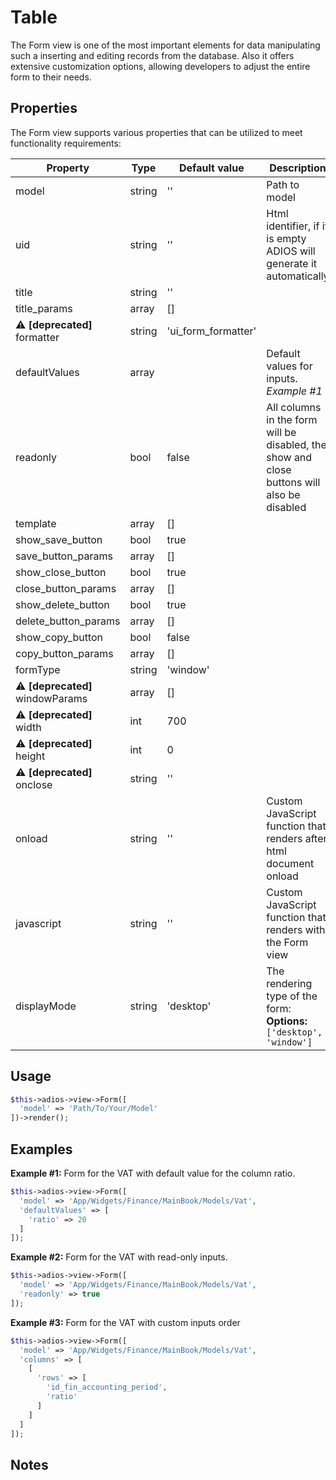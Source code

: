 # Table

The Form view is one of the most important elements for data manipulating such a inserting and editing records from the database. Also it offers extensive customization options, allowing developers to adjust the entire form to their needs.

## Properties

The Form view supports various properties that can be utilized to meet functionality requirements:

| Property                        | Type   | Default value       | Description                                                                                |
| ------------------------------- | ------ | ------------------- | ------------------------------------------------------------------------------------------ |
| model                           | string | ''                  | Path to model                                                                              |
| uid                             | string | ''                  | Html identifier, if it is empty ADIOS will generate it automatically                       |
| title                           | string | ''                  |                                                                                            |
| title_params                    | array  | []                  |                                                                                            |
| ⚠️ **[deprecated]** formatter    | string | 'ui_form_formatter' |                                                                                            |
| defaultValues                   | array  |                     | Default values for inputs. *Example #1*                                                    |
| readonly                        | bool   | false               | All columns in the form will be disabled, the show and close buttons will also be disabled |
| template                        | array  | []                  |                                                                                            |
| show_save_button                | bool   | true                |                                                                                            |
| save_button_params              | array  | []                  |                                                                                            |
| show_close_button               | bool   | true                |                                                                                            |
| close_button_params             | array  | []                  |                                                                                            |
| show_delete_button              | bool   | true                |                                                                                            |
| delete_button_params            | array  | []                  |                                                                                            |
| show_copy_button                | bool   | false               |                                                                                            |
| copy_button_params              | array  | []                  |                                                                                            |
| formType                        | string | 'window'            |                                                                                            |
| ⚠️ **[deprecated]** windowParams | array  | []                  |                                                                                            |
| ⚠️ **[deprecated]** width        | int    | 700                 |                                                                                            |
| ⚠️ **[deprecated]** height       | int    | 0                   |                                                                                            |
| ⚠️ **[deprecated]** onclose      | string | ''                  |                                                                                            |
| onload                          | string | ''                  | Custom JavaScript function that renders after html document onload                         |
| javascript                      | string | ''                  | Custom JavaScript function that renders with the Form view                                 |
| displayMode                     | string | 'desktop'           | The rendering type of the form: **Options:**  `['desktop', 'window']`                      |

## Usage

```php
$this->adios->view->Form([
  'model' => 'Path/To/Your/Model'
])->render();
```

## Examples

**Example #1:** Form for the VAT with default value for the column ratio.

```php
$this->adios->view->Form([
  'model' => 'App/Widgets/Finance/MainBook/Models/Vat',
  'defaultValues' => [
    'ratio' => 20
  ]
]);
```

**Example #2:** Form for the VAT with read-only inputs.

```php
$this->adios->view->Form([
  'model' => 'App/Widgets/Finance/MainBook/Models/Vat',
  'readonly' => true
]);
```

**Example #3:** Form for the VAT with custom inputs order

```php
$this->adios->view->Form([
  'model' => 'App/Widgets/Finance/MainBook/Models/Vat',
  'columns' => [
    [
      'rows' => [
        'id_fin_accounting_period',
        'ratio'
      ]
    ]
  ]
]);
```

## Notes

